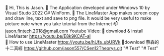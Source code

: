 👋 Hi, This is Jason.
👀 The Application developed under Windows 10 by Visual Studo 2022  C# WinForm.
💞️ The LineMaster App makes screen copy and draw line, text and save to png file. 
    It would be very useful to make picture note when you take totorial from the Internet 
📫 jason.fintech.2018@gmail.com
Youtube Video: 
👀 download & install LineMaster  https://youtu.be/E8k9KCAT-aI  
👀 How to use LineMaster https://youtu.be/hUfa_ubURVk
👀download 蔡森的十二真經 https://github.com/jason557/CSen12Theorys.git
"# Test" 
"# Test" 
